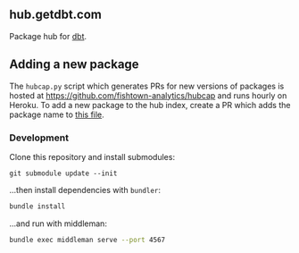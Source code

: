 ## hub.getdbt.com

Package hub for [dbt](https://www.getdbt.com).

## Adding a new package

The `hubcap.py` script which generates PRs for new versions of packages is hosted at https://github.com/fishtown-analytics/hubcap and runs hourly on Heroku. To add a new package to the hub index, create a PR which adds the package name to [this file](https://github.com/fishtown-analytics/hubcap/blob/master/hub.json).

### Development

Clone this repository and install submodules:

```
git submodule update --init
```

...then install dependencies with `bundler`:

```bash
bundle install
```

...and run with middleman:

```bash
bundle exec middleman serve --port 4567
```
